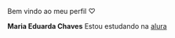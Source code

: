Bem vindo ao meu perfil ♡

**Maria Eduarda Chaves**
Estou estudando na [alura](https://www.alura.com.br/)
